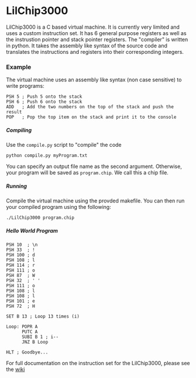 # LilChip3000
LilChip3000 is a C based virtual machine. It is currently very limited and uses a custom instruction set. It has 6 general purpose registers as well as the instrustion pointer and stack pointer registers. The "compiler" is written in python. It takes the assembly like syntax of the source code and translates the instructions and registers into their corresponding integers.

### Example
The virtual machine uses an assembly like syntax (non case sensitive) to write programs:

    PSH 5 ; Push 5 onto the stack
    PSH 6 ; Push 6 onto the stack
    ADD   ; Add the two numbers on the top of the stack and push the result
    POP   ; Pop the top item on the stack and print it to the console

##### Compiling
Use the `compile.py` script to "compile" the code

    python compile.py myProgram.txt

You can specify an output file name as the second argument. Otherwise, your program will be saved as `program.chip`. We call this a chip file.

##### Running
Compile the virtual machine using the provded makefile. You can then run your compiled program using the following:

    ./LilChip3000 program.chip

##### Hello World Program

    PSH 10  ; \n
    PSH 33  ; !
    PSH 100 ; d
    PSH 108 ; l
    PSH 114 ; r
    PSH 111 ; o
    PSH 87  ; W
    PSH 32  ; ' '
    PSH 111 ; o
    PSH 108 ; l
    PSH 108 ; l
    PSH 101 ; e
    PSH 72  ; H
    
    SET B 13 ; Loop 13 times (i)

    Loop: POPR A
          PUTC A
          SUBI B 1 ; i--
          JNZ B Loop
    
    HLT ; Goodbye...


For full documentation on the instruction set for the LilChip3000, please see the [wiki](https://github.com/SlayterDev/LilChip3000/wiki)
